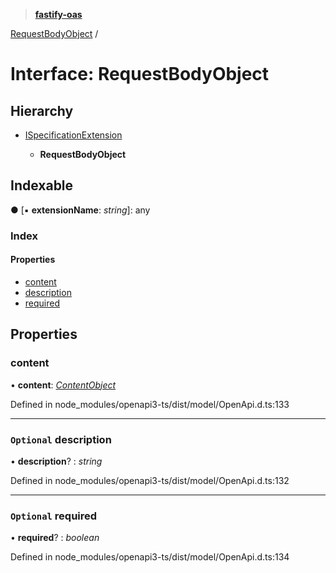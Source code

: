> **[fastify-oas](../README.md)**

[RequestBodyObject](requestbodyobject.md) /

# Interface: RequestBodyObject

## Hierarchy

* [ISpecificationExtension](ispecificationextension.md)

  * **RequestBodyObject**

## Indexable

● \[▪ **extensionName**: *string*\]: any

### Index

#### Properties

* [content](requestbodyobject.md#content)
* [description](requestbodyobject.md#optional-description)
* [required](requestbodyobject.md#optional-required)

## Properties

###  content

• **content**: *[ContentObject](contentobject.md)*

Defined in node_modules/openapi3-ts/dist/model/OpenApi.d.ts:133

___

### `Optional` description

• **description**? : *string*

Defined in node_modules/openapi3-ts/dist/model/OpenApi.d.ts:132

___

### `Optional` required

• **required**? : *boolean*

Defined in node_modules/openapi3-ts/dist/model/OpenApi.d.ts:134